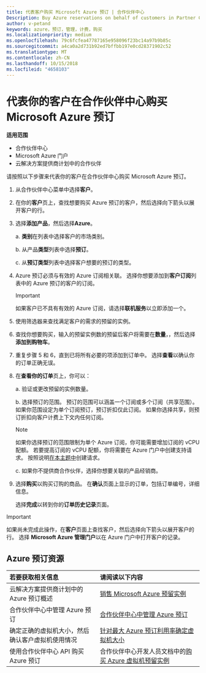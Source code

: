 ```yaml
---
title: 代表客户购买 Microsoft Azure 预订 | 合作伙伴中心
Description: Buy Azure reservations on behalf of customers in Partner Center.
author: v-petand
keywords: azure，预订，管理，计费，购买
ms.localizationpriority: medium
ms.openlocfilehash: 79c6fcfea47787165e958096f23bc14a97b9b85c
ms.sourcegitcommit: a4ca0a2d731b92ed7bffbb197e0cd28371902c52
ms.translationtype: MT
ms.contentlocale: zh-CN
ms.lasthandoff: 10/15/2018
ms.locfileid: "4658103"
---
```

# <a name="buy-microsoft-azure-reservations-on-behalf-of-your-customers-in-partner-center"></a>代表你的客户在合作伙伴中心购买 Microsoft Azure 预订 

**适用范围**

-  合作伙伴中心
-  Microsoft Azure 门户
-  云解决方案提供商计划中的合作伙伴

请按照以下步骤来代表你的客户在合作伙伴中心购买 Microsoft Azure 预订。

1. 从合作伙伴中心菜单中选择**客户**。  

2. 在你的**客户**页上，查找想要购买 Azure 预订的客户，然后选择向下箭头以展开客户的行。  

3. 选择**添加产品**，然后选择**Azure**。 

    a. **类别**在列表中选择客户的市场类别。

    b. 从产品**类型**列表中选择**预订**。

    c. 从**预订类型**列表中选择客户想要的预订的类型。

4. Azure 预订必须与有效的 Azure 订阅相关联。 选择你想要添加到**客户订阅**列表中的 Azure 预订的客户的订阅。 

    >[!IMPORTANT] 
    >如果客户已不具有有效的 Azure 订阅，请选择**联机服务**以立即添加一个。 

5. 使用筛选器来查找满足客户的需求的预留的实例。  

6. 查找你想要购买，输入的预留实例数的预留后客户将需要在**数量**，，然后选择**添加到购物车**。  

7. 重复步骤 5 和 6，直到已将所有必要的项添加到订单中。 选择**查看**以确认你的订单正确无误。  

8. 在**查看你的订单**页上，你可以： 

    a. 验证或更改预留的实例数量。

    b. 选择预订的范围。 预订的范围可以涵盖一个订阅或多个订阅（共享范围）。 如果你范围设定为单个订阅预订，预订折扣仅此订阅。 如果你选择共享，则预订折扣向客户计费上下文内任何订阅。 

     >[!NOTE]
    >如果你选择预订的范围限制为单个 Azure 订阅，你可能需要增加订阅的 vCPU 配额。 若要提高订阅的 vCPU 配额，你将需要在 Azure 门户中创建支持请求。 按照说明[在本主题中](https://docs.microsoft.com/azure/azure-supportability/resource-manager-core-quotas-request)创建请求。    

    c. 如果你不提供商合作伙伴，选择你想要关联的产品经销商。

9. 选择**购买**以购买订购的商品。 在**确认**页面上显示的订单，包括订单编号，详细信息。    
     
     选择**完成**以转到你的**订单历史记录**页面。 

>[!IMPORTANT]
>如果尚未完成此操作，在**客户**页面上查找客户，然后选择向下箭头以展开客户的行。 选择 **Microsoft Azure 管理门户**以在 Azure 门户中打开客户的记录。

## <a name="azure-reservations-resources"></a>Azure 预订资源
|**若要获取相关信息**   |**请阅读以下内容**    |
|:-----------------------------|:-----------------|
|云解决方案提供商计划中的 Azure 预订概述  | [销售 Microsoft Azure 预留实例](azure-reservations.md) |
|合作伙伴中心中管理 Azure 预订 | [合作伙伴中心中管理 Azure 预订](azure-reservations-manage.md)
|确定正确的虚拟机大小，然后确认客户虚拟机使用情况   |[针对最大 Azure 预订利用率确定虚拟机大小](azure-usage.md)   |
|使用合作伙伴中心 API 购买 Azure 预订 | 合作伙伴中心开发人员文档中的[购买 Azure 虚拟机预留实例](https://docs.microsoft.com/partner-center/develop/purchase-azure-reservations)

 


 
